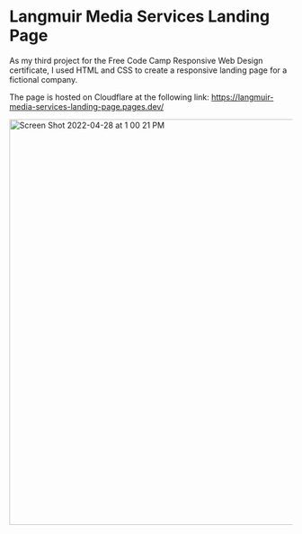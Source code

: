 # Langmuir Media Services Landing Page

As my third project for the Free Code Camp Responsive Web Design certificate, I used HTML and CSS to create a responsive landing page for a fictional company.

The page is hosted on Cloudflare at the following link: https://langmuir-media-services-landing-page.pages.dev/

<img width="722" alt="Screen Shot 2022-04-28 at 1 00 21 PM" src="https://user-images.githubusercontent.com/96800876/165835723-2e43044c-f6ba-428a-9076-e7e149bbf157.png">
